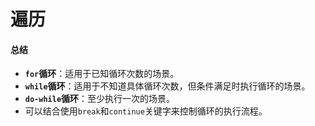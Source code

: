 # 遍历

#### 总结

* **`for`循环**：适用于已知循环次数的场景。
* **`while`循环**：适用于不知道具体循环次数，但条件满足时执行循环的场景。
* **`do-while`循环**：至少执行一次的场景。
* 可以结合使用`break`和`continue`关键字来控制循环的执行流程。
